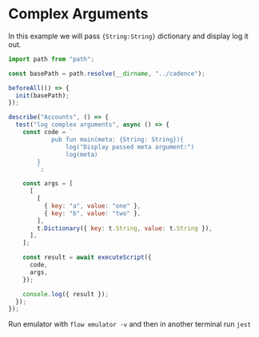 # Complex Arguments
In this example we will pass `{String:String}` dictionary and display log it out.

```javascript
import path from "path";

const basePath = path.resolve(__dirname, "../cadence");

beforeAll(() => {
  init(basePath);
});

describe("Accounts", () => {
  test("log complex arguments", async () => {
    const code = `
            pub fun main(meta: {String: String}){
                log("Display passed meta argument:")
                log(meta)
        }
        `;

    const args = [
      [
        [
          { key: "a", value: "one" },
          { key: "b", value: "two" },
        ],
        t.Dictionary({ key: t.String, value: t.String }),
      ],
    ];

    const result = await executeScript({
      code,
      args,
    });

    console.log({ result });
  });
});
```

Run emulator with `flow emulator -v` and then in another terminal run `jest`
